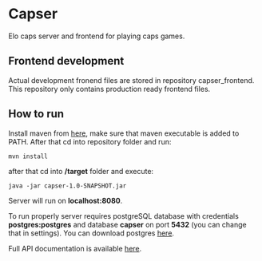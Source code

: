 # Capser
Elo caps server and frontend for playing caps games. 

## Frontend development
Actual development fronend files are stored in repository capser_frontend. This repository only contains production ready frontend files.

## How to run
Install maven from [here](https://maven.apache.org/download.cgi), make sure that maven executable is added to PATH. After that cd into repository folder and run:
~~~~
mvn install
~~~~
after that cd into **/target** folder and execute:
~~~~
java -jar capser-1.0-SNAPSHOT.jar
~~~~
Server will run on **localhost:8080**.

To run properly server requires postgreSQL database with credentials **postgres:postgres** and database **capser** on port **5432** (you can change that in settings). You can download postgres [here](https://www.postgresql.org/download/).

Full API documentation is available [here](https://viviclabs.postman.co/collections/6663409-e35bd261-336c-4464-af11-df6089135b6b?version=latest&workspace=3d193ef3-1f0d-423e-8e4c-d49403a22963).
